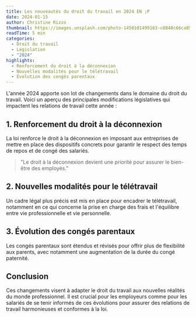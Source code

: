 ```yaml
---
title: Les nouveautés du droit du travail en 2024 EN ;P
date: 2024-01-15
author: Christine Rizzo
thumbnail: https://images.unsplash.com/photo-1450101499163-c8848c66ca85?ixlib=rb-1.2.1&auto=format&fit=crop&w=1350&q=80
readTime: 5 min
categories:
  - Droit du travail
  - Législation
  - "2024"
highlights:
  - Renforcement du droit à la déconnexion
  - Nouvelles modalités pour le télétravail
  - Évolution des congés parentaux
---
```


L'année 2024 apporte son lot de changements dans le domaine du droit du travail. Voici un aperçu des principales modifications législatives qui impactent les relations de travail cette année :

## 1. Renforcement du droit à la déconnexion

La loi renforce le droit à la déconnexion en imposant aux entreprises de mettre en place des dispositifs concrets pour garantir le respect des temps de repos et de congé des salariés.

> "Le droit à la déconnexion devient une priorité pour assurer le bien-être des employés."

## 2. Nouvelles modalités pour le télétravail

Un cadre légal plus précis est mis en place pour encadrer le télétravail, notamment en ce qui concerne la prise en charge des frais et l'équilibre entre vie professionnelle et vie personnelle.

## 3. Évolution des congés parentaux

Les congés parentaux sont étendus et révisés pour offrir plus de flexibilité aux parents, avec notamment une augmentation de la durée du congé paternité.

## Conclusion

Ces changements visent à adapter le droit du travail aux nouvelles réalités du monde professionnel. Il est crucial pour les employeurs comme pour les salariés de se tenir informés de ces évolutions pour assurer des relations de travail harmonieuses et conformes à la loi.
